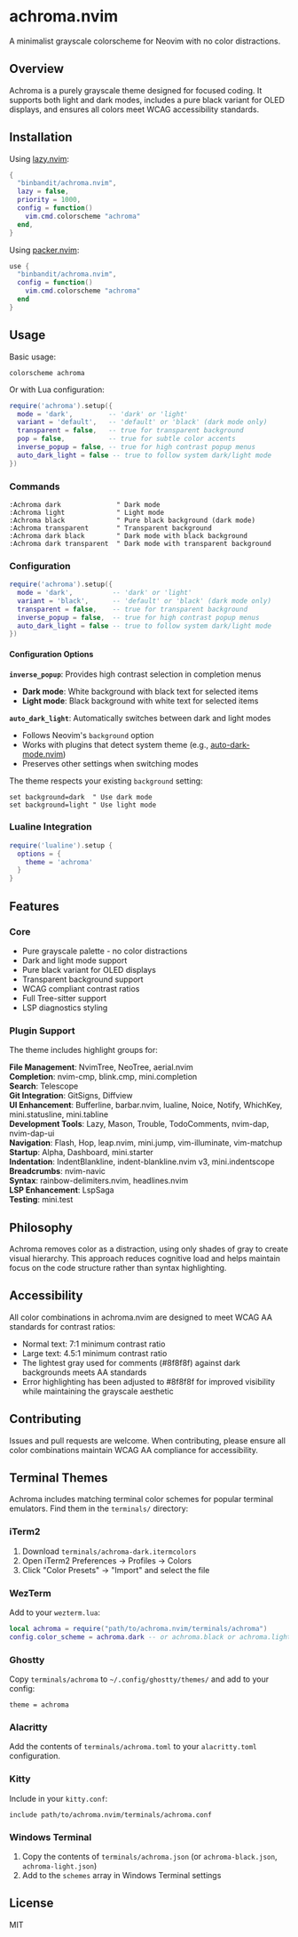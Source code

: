 # achroma.nvim

A minimalist grayscale colorscheme for Neovim with no color distractions.

## Overview

Achroma is a purely grayscale theme designed for focused coding. It supports both light and dark modes, includes a pure black variant for OLED displays, and ensures all colors meet WCAG accessibility standards.

## Installation

Using [lazy.nvim](https://github.com/folke/lazy.nvim):
```lua
{
  "binbandit/achroma.nvim",
  lazy = false,
  priority = 1000,
  config = function()
    vim.cmd.colorscheme "achroma"
  end,
}
```

Using [packer.nvim](https://github.com/wbthomason/packer.nvim):
```lua
use {
  "binbandit/achroma.nvim",
  config = function()
    vim.cmd.colorscheme "achroma"
  end
}
```

## Usage

Basic usage:
```vim
colorscheme achroma
```

Or with Lua configuration:
```lua
require('achroma').setup({
  mode = 'dark',         -- 'dark' or 'light'
  variant = 'default',   -- 'default' or 'black' (dark mode only)
  transparent = false,   -- true for transparent background
  pop = false,           -- true for subtle color accents
  inverse_popup = false, -- true for high contrast popup menus
  auto_dark_light = false -- true to follow system dark/light mode
})
```

### Commands

```vim
:Achroma dark              " Dark mode
:Achroma light             " Light mode
:Achroma black             " Pure black background (dark mode)
:Achroma transparent       " Transparent background
:Achroma dark black        " Dark mode with black background
:Achroma dark transparent  " Dark mode with transparent background
```

### Configuration

```lua
require('achroma').setup({
  mode = 'dark',          -- 'dark' or 'light'
  variant = 'black',      -- 'default' or 'black' (dark mode only)
  transparent = false,    -- true for transparent background
  inverse_popup = false,  -- true for high contrast popup menus
  auto_dark_light = false -- true to follow system dark/light mode
})
```

#### Configuration Options

**`inverse_popup`**: Provides high contrast selection in completion menus
- **Dark mode**: White background with black text for selected items
- **Light mode**: Black background with white text for selected items

**`auto_dark_light`**: Automatically switches between dark and light modes
- Follows Neovim's `background` option
- Works with plugins that detect system theme (e.g., [auto-dark-mode.nvim](https://github.com/f-person/auto-dark-mode.nvim))
- Preserves other settings when switching modes

The theme respects your existing `background` setting:
```vim
set background=dark  " Use dark mode
set background=light " Use light mode
```

### Lualine Integration

```lua
require('lualine').setup {
  options = {
    theme = 'achroma'
  }
}
```

## Features

### Core
- Pure grayscale palette - no color distractions
- Dark and light mode support
- Pure black variant for OLED displays
- Transparent background support
- WCAG compliant contrast ratios
- Full Tree-sitter support
- LSP diagnostics styling

### Plugin Support

The theme includes highlight groups for:

**File Management**: NvimTree, NeoTree, aerial.nvim  
**Completion**: nvim-cmp, blink.cmp, mini.completion  
**Search**: Telescope  
**Git Integration**: GitSigns, Diffview  
**UI Enhancement**: Bufferline, barbar.nvim, lualine, Noice, Notify, WhichKey, mini.statusline, mini.tabline  
**Development Tools**: Lazy, Mason, Trouble, TodoComments, nvim-dap, nvim-dap-ui  
**Navigation**: Flash, Hop, leap.nvim, mini.jump, vim-illuminate, vim-matchup  
**Startup**: Alpha, Dashboard, mini.starter  
**Indentation**: IndentBlankline, indent-blankline.nvim v3, mini.indentscope  
**Breadcrumbs**: nvim-navic  
**Syntax**: rainbow-delimiters.nvim, headlines.nvim  
**LSP Enhancement**: LspSaga  
**Testing**: mini.test

## Philosophy

Achroma removes color as a distraction, using only shades of gray to create visual hierarchy. This approach reduces cognitive load and helps maintain focus on the code structure rather than syntax highlighting.

## Accessibility

All color combinations in achroma.nvim are designed to meet WCAG AA standards for contrast ratios:
- Normal text: 7:1 minimum contrast ratio
- Large text: 4.5:1 minimum contrast ratio
- The lightest gray used for comments (#8f8f8f) against dark backgrounds meets AA standards
- Error highlighting has been adjusted to #8f8f8f for improved visibility while maintaining the grayscale aesthetic

## Contributing

Issues and pull requests are welcome. When contributing, please ensure all color combinations maintain WCAG AA compliance for accessibility.

## Terminal Themes

Achroma includes matching terminal color schemes for popular terminal emulators. Find them in the `terminals/` directory:

### iTerm2
1. Download `terminals/achroma-dark.itermcolors`
2. Open iTerm2 Preferences → Profiles → Colors
3. Click "Color Presets" → "Import" and select the file

### WezTerm
Add to your `wezterm.lua`:
```lua
local achroma = require("path/to/achroma.nvim/terminals/achroma")
config.color_scheme = achroma.dark -- or achroma.black or achroma.light
```

### Ghostty
Copy `terminals/achroma` to `~/.config/ghostty/themes/` and add to your config:
```
theme = achroma
```

### Alacritty
Add the contents of `terminals/achroma.toml` to your `alacritty.toml` configuration.

### Kitty
Include in your `kitty.conf`:
```
include path/to/achroma.nvim/terminals/achroma.conf
```

### Windows Terminal
1. Copy the contents of `terminals/achroma.json` (or `achroma-black.json`, `achroma-light.json`)
2. Add to the `schemes` array in Windows Terminal settings

## License

MIT